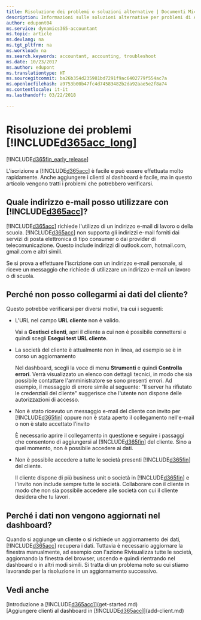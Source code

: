 ```yaml
---
title: Risoluzione dei problemi o soluzioni alternative | Documenti Microsoft
description: Informazioni sulle soluzioni alternative per problemi di Accountant Hub per Dynamics 365.
author: edupont04
ms.service: dynamics365-accountant
ms.topic: article
ms.devlang: na
ms.tgt_pltfrm: na
ms.workload: na
ms.search.keywords: accountant, accounting, troubleshoot
ms.date: 10/23/2017
ms.author: edupont
ms.translationtype: HT
ms.sourcegitcommit: ba26b354d235981bd7291f9ac6402779f554ac7a
ms.openlocfilehash: a9753b00b47fc4d74583482b2da92aae5e2f8a74
ms.contentlocale: it-it
ms.lasthandoff: 03/22/2018

---
```

# <a name="troubleshooting-included365acclongincludesd365acclongmdmd"></a>Risoluzione dei problemi [!INCLUDE[d365acc_long](includes/d365acc_long_md.md)]
[!INCLUDE[d365fin_early_release](includes/d365fin_early_release.md.md)]

L'iscrizione a [!INCLUDE[d365acc](includes/d365acc_md.md)] è facile e può essere effettuata molto rapidamente. Anche aggiungere i clienti al dashboard è facile, ma in questo articolo vengono tratti i problemi che potrebbero verificarsi.

## <a name="what-email-address-can-i-use-with-included365accincludesd365accmdmd"></a>Quale indirizzo e-mail posso utilizzare con [!INCLUDE[d365acc](includes/d365acc_md.md)]?
[!INCLUDE[d365acc](includes/d365acc_md.md)] richiede l'utilizzo di un indirizzo e-mail di lavoro o della scuola. [!INCLUDE[d365acc](includes/d365acc_md.md)] non supporta gli indirizzi e-mail forniti dai servizi di posta elettronica di tipo consumer o dai provider di telecomunicazione. Questo include indirizzi di outlook.com, hotmail.com, gmail.com e altri simili.  

Se si prova a effettuare l'iscrizione con un indirizzo e-mail personale, si riceve un messaggio che richiede di utilizzare un indirizzo e-mail un lavoro o di scuola.  

## <a name="why-cant-i-connect-to-my-clients-data"></a>Perché non posso collegarmi ai dati del cliente?
Questo potrebbe verificarsi per diversi motivi, tra cui i seguenti:

- L'URL nel campo **URL cliente** non è valido.  

  Vai a **Gestisci clienti**, apri il cliente a cui non è possibile connettersi e quindi scegli **Esegui test URL cliente**.  
- La società del cliente è attualmente non in linea, ad esempio se è in corso un aggiornamento

  Nel dashboard, scegli la voce di menu **Strumenti** e quindi **Controlla errori**. Verrà visualizzato un elenco con dettagli tecnici, in modo che sia possibile contattare l'amministratore se sono presenti errori. Ad esempio, il messaggio di errore simile al seguente: "Il server ha rifiutato le credenziali del cliente" suggerisce che l'utente non dispone delle autorizzazioni di accesso.  
- Non è stato ricevuto un messaggio e-mail del cliente con invito per [!INCLUDE[d365fin](includes/d365fin_md.md)] oppure non è stata aperto il collegamento nell'e-mail o non è stato accettato l'invito

  È necessario aprire il collegamento in questione e seguire i passaggi che consentono di aggiungersi al [!INCLUDE[d365fin](includes/d365fin_md.md)] del cliente. Sino a quel momento, non è possibile accedere ai dati.  
- Non è possibile accedere a tutte le società presenti [!INCLUDE[d365fin](includes/d365fin_md.md)] del cliente.

  Il cliente dispone di più business unit o società in [!INCLUDE[d365fin](includes/d365fin_md.md)] e l'invito non include sempre tutte le società. Collaborare con il cliente in modo che non sia possibile accedere alle società con cui il cliente desidera che tu lavori.  

## <a name="why-doesnt-the-data-refresh-in-my-dashboard"></a>Perché i dati non vengono aggiornati nel dashboard?
Quando si aggiunge un cliente o si richiede un aggiornamento dei dati, [!INCLUDE[d365acc](includes/d365acc_md.md)] recupera i dati. Tuttavia è necessario aggiornare la finestra manualmente, ad esempio con l'azione Rivisualizza tutte le società, aggiornando la finestra del browser, uscendo e quindi rientrando nel dashboard o in altri modi simili. Si tratta di un problema noto su cui stiamo lavorando per la risoluzione in un aggiornamento successivo.  

## <a name="see-also"></a>Vedi anche
[Introduzione a [!INCLUDE[d365acc](includes/d365acc_md.md)]](get-started.md)  
[Aggiungere clienti al dashboard in [!INCLUDE[d365acc](includes/d365acc_md.md)]](add-client.md)  

